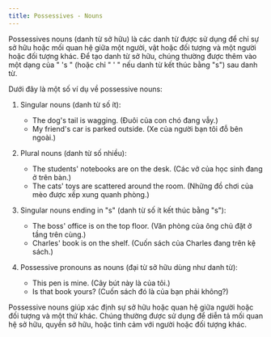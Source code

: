 ```yaml
---
title: Possessives - Nouns
---
```


Possessives nouns (danh từ sở hữu) là các danh từ được sử dụng để chỉ sự sở hữu hoặc mối quan hệ giữa một người, vật hoặc đối tượng và một người hoặc đối tượng khác. Để tạo danh từ sở hữu, chúng thường được thêm vào một dạng của " 's " (hoặc chỉ " ' " nếu danh từ kết thúc bằng "s") sau danh từ.

Dưới đây là một số ví dụ về possessive nouns:

1.  Singular nouns (danh từ số ít):

    - The dog's tail is wagging. (Đuôi của con chó đang vẫy.)
    - My friend's car is parked outside. (Xe của người bạn tôi đỗ bên ngoài.)

2.  Plural nouns (danh từ số nhiều):

    - The students' notebooks are on the desk. (Các vở của học sinh đang ở trên bàn.)
    - The cats' toys are scattered around the room. (Những đồ chơi của mèo được xếp xung quanh phòng.)

3.  Singular nouns ending in "s" (danh từ số ít kết thúc bằng "s"):

    - The boss' office is on the top floor. (Văn phòng của ông chủ đặt ở tầng trên cùng.)
    - Charles' book is on the shelf. (Cuốn sách của Charles đang trên kệ sách.)

4.  Possessive pronouns as nouns (đại từ sở hữu dùng như danh từ):

    - This pen is mine. (Cây bút này là của tôi.)
    - Is that book yours? (Cuốn sách đó là của bạn phải không?)

Possessive nouns giúp xác định sự sở hữu hoặc quan hệ giữa người hoặc đối tượng và một thứ khác. Chúng thường được sử dụng để diễn tả mối quan hệ sở hữu, quyền sở hữu, hoặc tình cảm với người hoặc đối tượng khác.
